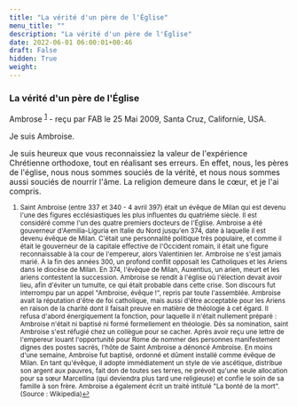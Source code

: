```yaml
---
title: "La vérité d'un père de l'Église"
menu_title: ""
description: "La vérité d'un père de l'Église"
date: 2022-06-01 06:00:01+00:46
draft: False
hidden: True
weight:
---
```

### La vérité d'un père de l'Église

Ambrose <sup id="a1">[1](#f1)</sup> - reçu par FAB le 25 Mai 2009, Santa Cruz, Californie, USA.

Je suis Ambroise.

Je suis heureux que vous reconnaissiez la valeur de l'expérience Chrétienne orthodoxe, tout en réalisant ses erreurs. En effet, nous, les pères de l'église, nous nous sommes souciés de la vérité, et nous nous sommes aussi souciés de nourrir l'âme. La religion demeure dans le cœur, et je l'ai compris.
<small>

1. <large id="f1"> Saint Ambroise (entre 337 et 340 - 4 avril 397) était un évêque de Milan qui est devenu l'une des figures ecclésiastiques les plus influentes du quatrième siècle. Il est considéré comme l'un des quatre premiers docteurs de l'Église. Ambroise a été gouverneur d'Aemilia-Liguria en Italie du Nord jusqu'en 374, date à laquelle il est devenu évêque de Milan. C'était une personnalité politique très populaire, et comme il était le gouverneur de la capitale effective de l'Occident romain, il était une figure reconnaissable à la cour de l'empereur, alors Valentinien Ier. Ambroise ne s'est jamais marié. À la fin des années 300, un profond conflit opposait les Catholiques et les Ariens dans le diocèse de Milan. En 374, l'évêque de Milan, Auxentius, un arien, meurt et les ariens contestent la succession. Ambroise se rendit à l'église où l'élection devait avoir lieu, afin d'éviter un tumulte, ce qui était probable dans cette crise. Son discours fut interrompu par un appel "Ambroise, évêque !", repris par toute l'assemblée. Ambroise avait la réputation d'être de foi catholique, mais aussi d'être acceptable pour les Ariens en raison de la charité dont il faisait preuve en matière de théologie à cet égard. Il refusa d'abord énergiquement la fonction, pour laquelle il n'était nullement préparé : Ambroise n'était ni baptisé ni formé formellement en théologie. Dès sa nomination, saint Ambroise s'est réfugié chez un collègue pour se cacher. Après avoir reçu une lettre de l'empereur louant l'opportunité pour Rome de nommer des personnes manifestement dignes des postes sacrés, l'hôte de Saint Ambroise a dénoncé Ambroise. En moins d'une semaine, Ambroise fut baptisé, ordonné et dûment installé comme évêque de Milan. En tant qu'évêque, il adopte immédiatement un style de vie ascétique, distribue son argent aux pauvres, fait don de toutes ses terres, ne prévoit qu'une seule allocation pour sa sœur Marcellina (qui deviendra plus tard une religieuse) et confie le soin de sa famille à son frère. Ambroise a également écrit un traité intitulé "La bonté de la mort". (Source : Wikipedia)[↩](#a1)
